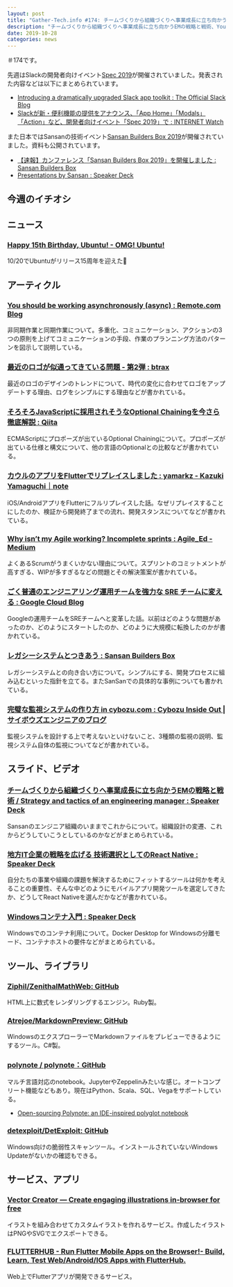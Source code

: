 ```yaml
---
layout: post
title: "Gather-Tech.info #174: チームづくりから組織づくりへ事業成⻑に立ち向かうEMの戦略と戦術、You should be working asynchronously (async) など"
description: "チームづくりから組織づくりへ事業成⻑に立ち向かうEMの戦略と戦術、You should be working asynchronously (async) など"
date: 2019-10-28
categories: news
---
```


＃174です。

先週はSlackの開発者向けイベント[Spec 2019](https://slack.com/spec)が開催されていました。発表された内容などは以下にまとめられています。

- [Introducing a dramatically upgraded Slack app toolkit : The Official Slack Blog](https://slackhq.com/introducing-a-dramatically-upgraded-slack-app-toolkit)
- [Slackが新・便利機能の提供をアナウンス、「App Home」「Modals」「Action」など、開発者向けイベント「Spec 2019」で : INTERNET Watch](https://internet.watch.impress.co.jp/docs/news/1213972.html)

また日本ではSansanの技術イベント[Sansan Builders Box 2019](https://jp.corp-sansan.com/sbb2019/)が開催されていました。資料も公開されています。

- [【速報】カンファレンス「Sansan Builders Box 2019」を開催しました : Sansan Builders Box](https://buildersbox.corp-sansan.com/entry/2019/10/25/093628)
- [Presentations by Sansan : Speaker Deck](https://speakerdeck.com/sansanbuildersbox)

## 今週のイチオシ

## ニュース

### [Happy 15th Birthday, Ubuntu! - OMG! Ubuntu!](https://www.omgubuntu.co.uk/2019/10/happy-birthday-ubuntu-2019)

10/20でUbuntuがリリース15周年を迎えた🎉

## アーティクル

### [You should be working asynchronously (async) : Remote.com Blog](https://blog.remote.com/why-you-should-be-doing-async-work/)

非同期作業と同期作業について。多重化、コミュニケーション、アクションの3つの原則を上げてコミュニケーションの手段、作業のプランニング方法のパターンを図示して説明している。

### [最近のロゴが似通ってきている問題 - 第2弾 : btrax](https://blog.btrax.com/jp/logo-trends/)

最近のロゴのデザインのトレンドについて、時代の変化に合わせてロゴをアップデートする理由、ログをシンプルにする理由などが書かれている。

### [そろそろJavaScriptに採用されそうなOptional Chainingを今さら徹底解説 : Qiita](https://qiita.com/uhyo/items/6cd88c0ea4dc6289387a)

ECMAScriptにプロポーズが出ているOptional Chainingについて。プロポーズが出ている仕様と構文について、他の言語のOptionalとの比較などが書かれている。

### [カウルのアプリをFlutterでリプレイスしました : yamarkz - Kazuki Yamaguchi｜note](https://note.mu/yamarkz/n/nd9716541d8ad)

iOS/AndroidアプリをFlutterにフルリプレイスした話。なぜリプレイスすることにしたのか、検証から開発終了までの流れ、開発スタンスについてなどが書かれている。

### [Why isn’t my Agile working? Incomplete sprints : Agile_Ed - Medium](https://medium.com/@agile_ed/why-isnt-my-agile-working-incomplete-sprints-ba937ed67abc)

よくあるScrumがうまくいかない理由について。スプリントのコミットメントが高すぎる、WIPが多すぎるなどの問題とその解決策案が書かれている。

### [ごく普通のエンジニアリング運用チームを強力な SRE チームに変える : Google Cloud Blog](https://cloud.google.com/blog/ja/products/gcp/transitioning-a-typical-engineering-ops-team-into-an-sre-powerhouse)

Googleの運用チームをSREチームへと変革した話。以前はどのような問題があったのか、どのようにスタートしたのか、どのように大規模に転換したのかが書かれている。

### [レガシーシステムとつきあう : Sansan Builders Box](https://buildersbox.corp-sansan.com/entry/2019/10/23/110000)

レガシーシステムとの向き合い方について。シンプルにする、開発プロセスに組み込むといった指針を立てる。またSanSanでの具体的な事例についても書かれている。

### [完璧な監視システムの作り方 in cybozu.com : Cybozu Inside Out | サイボウズエンジニアのブログ](https://blog.cybozu.io/entry/5569)

監視システムを設計する上で考えないといけないこと、3種類の監視の説明、監視システム自体の監視についてなどが書かれている。

## スライド、ビデオ

### [チームづくりから組織づくりへ事業成⻑に立ち向かうEMの戦略と戦術 / Strategy and tactics of an engineering manager : Speaker Deck](https://speakerdeck.com/sansanbuildersbox/strategy-and-tactics-of-an-engineering-manager)

Sansanのエンジニア組織のいままでこれからについて。組織設計の変遷、これからどうしていこうとしているのかなどがまとめられている。

### [地方IT企業の戦略を広げる 技術選択としてのReact Native : Speaker Deck](https://speakerdeck.com/nkzn/di-fang-itqi-ye-falsezhan-lue-woguang-geru-ji-shu-xuan-ze-tositefalsereact-native)

自分たちの事業や組織の課題を解決するためにフィットするツールは何かを考えることの重要性、そんな中どのようにモバイルアプリ開発ツールを選定してきたか、どうしてReact Nativeを選んだかなどが書かれている。

### [Windowsコンテナ入門 : Speaker Deck](https://speakerdeck.com/kyohmizu/windowskontenaru-men)

Windowsでのコンテナ利用について。Docker Desktop for Windowsの分離モード、コンテナホストの要件などがまとめられている。

## ツール、ライブラリ

### [Ziphil/ZenithalMathWeb: GitHub](https://github.com/Ziphil/ZenithalMathWeb)

HTML上に数式をレンダリングするエンジン。Ruby製。

### [Atrejoe/MarkdownPreview: GitHub](https://github.com/Atrejoe/MarkdownPreview)

WindowsのエクスプローラーでMarkdownファイルをプレビューできるようにするツール。C#製。

### [polynote / polynote：GitHub](https://github.com/polynote/polynote)

マルチ言語対応のnotebook。JupyterやZeppelinみたいな感じ。オートコンプリート機能などもあり。現在はPython、Scala、SQL、Vegaをサポートしている。

- [Open-sourcing Polynote: an IDE-inspired polyglot notebook](https://medium.com/netflix-techblog/open-sourcing-polynote-an-ide-inspired-polyglot-notebook-7f929d3f447)

### [detexploit/DetExploit: GitHub](https://github.com/detexploit/DetExploit)

Windows向けの脆弱性スキャンツール。インストールされていないWindows Updateがないかの確認もできる。

## サービス、アプリ

### [Vector Creator — Create engaging illustrations in-browser for free](https://icons8.com/vector-creator)

イラストを組み合わせてカスタムイラストを作れるサービス。作成したイラストはPNGやSVGでエクスポートできる。

### [FLUTTERHUB - Run Flutter Mobile Apps on the Browser!- Build, Learn, Test Web/Android/IOS Apps with FlutterHub.](https://flutterhub.io/)

Web上でFlutterアプリが開発できるサービス。
